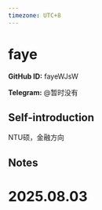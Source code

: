 ```yaml
---
timezone: UTC+8
---
```


# faye

**GitHub ID:** fayeWJsW

**Telegram:** @暂时没有

## Self-introduction

NTU硕，金融方向

## Notes

<!-- Content_START -->

# 2025.08.03


<!-- Content_END -->
